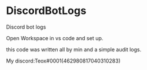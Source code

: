 # DiscordBotLogs
Discord bot logs


Open Workspace in vs code and set up.

this code was written all by min and a simple audit logs.

My discord:Teox#0001(462980817040310283)
